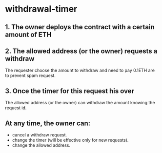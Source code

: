 # withdrawal-timer

## 1. The owner deploys the contract with a certain amount of ETH

## 2. The allowed address (or the owner) requests a withdraw
The requester choose the amount to withdraw and need to pay 0.1ETH are to prevent spam request.

## 3. Once the timer for this request his over
The allowed address (or the owner) can withdraw the amount knowing the request id.

## At any time, the owner can:
- cancel a withdraw request.
- change the timer (will be effective only for new requests).
- change the allowed address.
